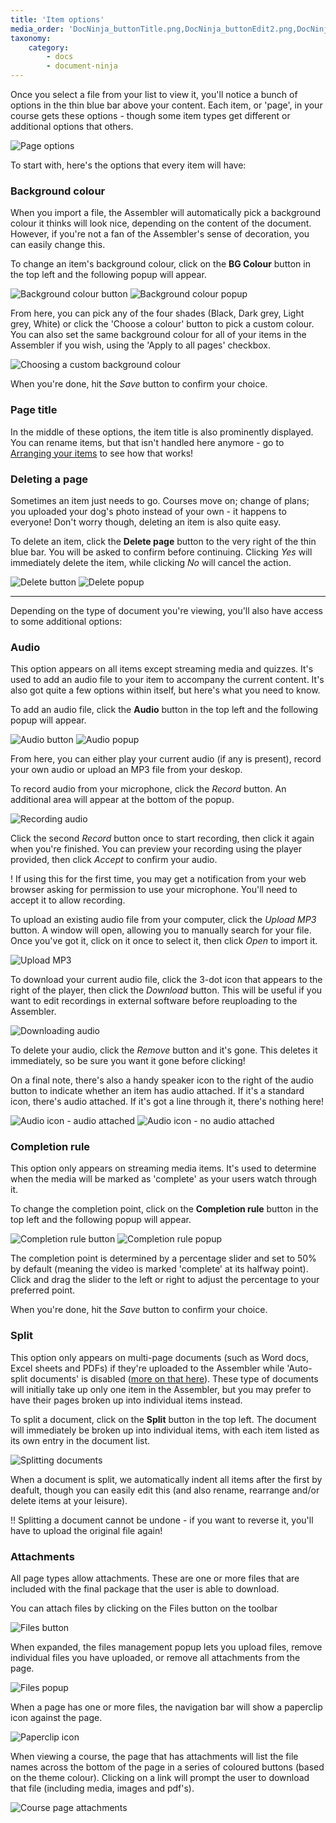 ```yaml
---
title: 'Item options'
media_order: 'DocNinja_buttonTitle.png,DocNinja_buttonEdit2.png,DocNinja_exampleEdit.png,AddDocuments_BGColour.png,AddDocuments_BGColour2.png,AddDocuments_Delete.png,AddDocuments_CompletionRule.png,AddDocuments_Audio.png,AddDocuments_AudioRecord.png,AddDocuments_AudioDownload1.png,AddDocuments_AudioDownload2.png,AddDocuments_AudioIcon1.png,AddDocuments_AudioIcon2.png,AddDocuments_Split.png,AddDocuments_Edit.png,AddDocuments_AudioButton.png,AddDocuments_BGColourButton.png,AddDocuments_CompletionRuleButton.png,AddDocuments_DeleteButton.png,AddDocuments_AudioMP3find.png,AddDocuments_pageOptionsBar.png'
taxonomy:
    category:
        - docs
        - document-ninja
---
```


Once you select a file from your list to view it, you'll notice a bunch of options in the thin blue bar above your content. Each item, or 'page', in your course gets these options - though some item types get different or additional options that others.

![Page options](AddDocuments_pageOptionsBar.png)

To start with, here's the options that every item will have:

### Background colour

When you import a file, the Assembler will automatically pick a background colour it thinks will look nice, depending on the content of the document. However, if you're not a fan of the Assembler's sense of decoration, you can easily change this.

To change an item's background colour, click on the **BG Colour** button in the top left and the following popup will appear.

![Background colour button](AddDocuments_BGColourButton.png)
![Background colour popup](AddDocuments_BGColour.png)

From here, you can pick any of the four shades (Black, Dark grey, Light grey, White) or click the 'Choose a colour' button to pick a custom colour. You can also set the same background colour for all of your items in the Assembler if you wish, using the 'Apply to all pages' checkbox.

![Choosing a custom background colour](AddDocuments_BGColour2.png)

When you're done, hit the *Save* button to confirm your choice.

### Page title

In the middle of these options, the item title is also prominently displayed. You can rename items, but that isn't handled here anymore - go to [Arranging your items](add-documents/arranging-items) to see how that works!

### Deleting a page

Sometimes an item just needs to go. Courses move on; change of plans; you uploaded your dog's photo instead of your own - it happens to everyone! Don't worry though, deleting an item is also quite easy.

To delete an item, click the **Delete page** button to the very right of the thin blue bar. You will be asked to confirm before continuing. Clicking _Yes_ will immediately delete the item, while clicking _No_ will cancel the action.

![Delete button](AddDocuments_DeleteButton.png)
![Delete popup](AddDocuments_Delete.png)

---

Depending on the type of document you're viewing, you'll also have access to some additional options:

### Audio

This option appears on all items except streaming media and quizzes. It's used to add an audio file to your item to accompany the current content. It's also got quite a few options within itself, but here's what you need to know.

To add an audio file, click the **Audio** button in the top left and the following popup will appear.

![Audio button](AddDocuments_AudioButton.png)
![Audio popup](AddDocuments_Audio.png)

From here, you can either play your current audio (if any is present), record your own audio or upload an MP3 file from your deskop.

To record audio from your microphone, click the *Record* button. An additional area will appear at the bottom of the popup.

![Recording audio](AddDocuments_AudioRecord.png)

Click the second *Record* button once to start recording, then click it again when you're finished. You can preview your recording using the player provided, then click *Accept* to confirm your audio.

! If using this for the first time, you may get a notification from your web browser asking for permission to use your microphone. You'll need to accept it to allow recording.

To upload an existing audio file from your computer, click the *Upload MP3* button. A window will open, allowing you to manually search for your file. Once you've got it, click on it once to select it, then click *Open* to import it.

![Upload MP3](AddDocuments_AudioMP3find.png?resize=500,277)

To download your current audio file, click the 3-dot icon that appears to the right of the player, then click the *Download* button. This will be useful if you want to edit recordings in external software before reuploading to the Assembler.

![Downloading audio](AddDocuments_AudioDownload2.png)

To delete your audio, click the *Remove* button and it's gone. This deletes it immediately, so be sure you want it gone before clicking!

On a final note, there's also a handy speaker icon to the right of the audio button to indicate whether an item has audio attached. If it's a standard icon, there's audio attached. If it's got a line through it, there's nothing here!

![Audio icon - audio attached](AddDocuments_AudioIcon1.png)
![Audio icon - no audio attached](AddDocuments_AudioIcon2.png)

### Completion rule

This option only appears on streaming media items. It's used to determine when the media will be marked as 'complete' as your users watch through it.

To change the completion point, click on the **Completion rule** button in the top left and the following popup will appear.

![Completion rule button](AddDocuments_CompletionRuleButton.png)
![Completion rule popup](AddDocuments_CompletionRule.png)

The completion point is determined by a percentage slider and set to 50% by default (meaning the video is marked 'complete' at its halfway point). Click and drag the slider to the left or right to adjust the percentage to your preferred point.

When you're done, hit the *Save* button to confirm your choice.

### Split

This option only appears on multi-page documents (such as Word docs, Excel sheets and PDFs) if they're uploaded to the Assembler while 'Auto-split documents' is disabled ([more on that here](other-options/app-defaults)). These type of documents will initially take up only one item in the Assembler, but you may prefer to have their pages broken up into individual items instead.

To split a document, click on the **Split** button in the top left. The document will immediately be broken up into individual items, with each item listed as its own entry in the document list.

![Splitting documents](AddDocuments_Split.png)

When a document is split, we automatically indent all items after the first by deafult, though you can easily edit this (and also rename, rearrange and/or delete items at your leisure).

!! Splitting a document cannot be undone - if you want to reverse it, you'll have to upload the original file again!

### Attachments

All page types allow attachments. These are one or more files that are included with the final package that the user is able to download.

You can attach files by clicking on the Files button on the toolbar

![Files button](files.png)

When expanded, the files management popup lets you upload files, remove individual files you have uploaded, or remove all attachments from the page.

![Files popup](manage_files.png)

When a page has one or more files, the navigation bar will show a paperclip icon against the page.

![Paperclip icon](files_hint.png)

When viewing a course, the page that has attachments will list the file names across the bottom of the page in a series of coloured buttons (based on the theme colour). Clicking on a link will prompt the user to download that file (including media, images and pdf's).

![Course page attachments](files_player.png)